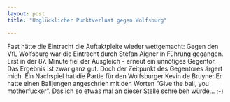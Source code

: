 ```yaml
---
layout: post
title: "Unglücklicher Punktverlust gegen Wolfsburg"

---
```


Fast hätte die Eintracht die Auftaktpleite wieder wettgemacht: Gegen den VfL Wolfsburg war die Eintracht durch Stefan Aigner in Führung gegangen. Erst in der 87. Minute fiel der Ausgleich - erneut ein unnötiges Gegentor. Das Ergebnis ist zwar ganz gut. Doch der Zeitpunkt des Gegentores ärgert mich. Ein Nachspiel hat die Partie für den Wolfsburger Kevin de Bruyne: Er hatte einen Balljungen angeschrien mit den Worten "Give the ball, you motherfucker". Das ich so etwas mal an dieser Stelle schreiben würde... ;-)


